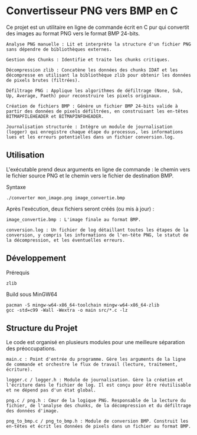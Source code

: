 Convertisseur PNG vers BMP en C
===============================
Ce projet est un utilitaire en ligne de commande écrit en C pur qui convertit des images au format PNG vers le format BMP 24-bits.

    Analyse PNG manuelle : Lit et interprète la structure d'un fichier PNG sans dépendre de bibliothèques externes.

    Gestion des Chunks : Identifie et traite les chunks critiques.

    Décompression zlib : Concatène les données des chunks IDAT et les décompresse en utilisant la bibliothèque zlib pour obtenir les données de pixels brutes (filtrées).

    Défiltrage PNG : Applique les algorithmes de défiltrage (None, Sub, Up, Average, Paeth) pour reconstruire les pixels originaux.

    Création de fichiers BMP : Génère un fichier BMP 24-bits valide à partir des données de pixels défiltrées, en construisant les en-têtes BITMAPFILEHEADER et BITMAPINFOHEADER.

    Journalisation structurée : Intègre un module de journalisation (logger) qui enregistre chaque étape du processus, les informations lues et les erreurs potentielles dans un fichier conversion.log.

Utilisation
-----------
L'exécutable prend deux arguments en ligne de commande : le chemin vers le fichier source PNG et le chemin vers le fichier de destination BMP.

Syntaxe

    ./converter mon_image.png image_convertie.bmp

Après l'exécution, deux fichiers seront créés (ou mis à jour) :

    image_convertie.bmp : L'image finale au format BMP.

    conversion.log : Un fichier de log détaillant toutes les étapes de la conversion, y compris les informations de l'en-tête PNG, le statut de la décompression, et les éventuelles erreurs.

Développement
---------
Prérequis

    zlib

Build sous MinGW64

    pacman -S mingw-w64-x86_64-toolchain mingw-w64-x86_64-zlib
    gcc -std=c99 -Wall -Wextra -o main src/*.c -lz

Structure du Projet
-------------------
Le code est organisé en plusieurs modules pour une meilleure séparation des préoccupations.

    main.c : Point d'entrée du programme. Gère les arguments de la ligne de commande et orchestre le flux de travail (lecture, traitement, écriture).

    logger.c / logger.h : Module de journalisation. Gère la création et l'écriture dans le fichier de log. Il est conçu pour être réutilisable et ne dépend pas d'un état global.

    png.c / png.h : Cœur de la logique PNG. Responsable de la lecture du fichier, de l'analyse des chunks, de la décompression et du défiltrage des données d'image.

    png_to_bmp.c / png_to_bmp.h : Module de conversion BMP. Construit les en-têtes et écrit les données de pixels dans un fichier au format BMP.


